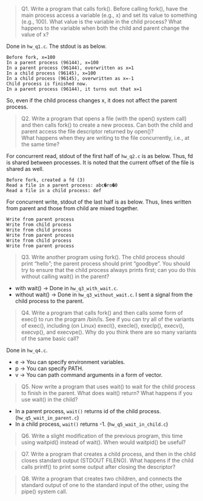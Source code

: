 > Q1. Write a program that calls fork(). Before calling fork(), have the main process access a variable (e.g., x) and set its value to something (e.g., 100). What value is the variable in the child process? What happens to the variable when both the child and parent change the value of x?

Done in `hw_q1.c`. The stdout is as below.
```
Before fork, x=100
In a parent process (96144), x=100
In a parent process (96144), overwritten as x=1
In a child process (96145), x=100
In a child process (96145), overwritten as x=-1
Child process is finished now.
In a parent process (96144), it turns out that x=1
```

So, even if the child process changes x, it does not affect the parent process.

> Q2. Write a program that opens a file (with the open() system call) and then calls fork() to create a new process. Can both the child and parent access the file descriptor returned by open()?    
> What happens when they are writing to the file concurrently, i.e., at the same time?

For concurrent read, stdout of the first half of `hw_q2.c` is as below.
Thus, fd is shared between processes. It is noted  that the current offset of the file is shared as well.

```
Before fork, created a fd (3)
Read a file in a parent process: abc�ro�0
Read a file in a child process: def
```

For concurrent write, stdout of the last half is as below.
Thus, lines written from parent and those from child are mixed together.

```
Write from parent process
 Write from child process
 Write from child process
 Write from parent process
 Write from child process
 Write from parent process
 
```

> Q3. Write another program using fork(). The child process should print “hello”; the parent process should print “goodbye”. You should try to ensure that the child process always prints first; can you do this without calling wait() in the parent?

- with wait() -> Done in `hw_q3_with_wait.c`.
- without wait() -> Done in `hw_q3_without_wait.c`. I sent a signal from the child process to the parent.

> Q4. Write a program that calls fork() and then calls some form of exec() to run the program /bin/ls. See if you can try all of the variants of exec(), including (on Linux) execl(), execle(), execlp(), execv(), execvp(), and execvpe(). Why do you think there are so many variants of the same basic call?

Done in `hw_q4.c`.
- e -> You can specify environment variables.
- p -> You can specify PATH.
- v -> You can path command arguments in a form of vector.

> Q5. Now write a program that uses wait() to wait for the child process to finish in the parent. What does wait() return? What happens if you use wait() in the child?

- In a parent process, `wait()` returns id of the child process. (`hw_q5_wait_in_parent.c`)
- In a child process, `wait()` returns -1. (`hw_q5_wait_in_child.c`)

> Q6. Write a slight modification of the previous program, this time using waitpid() instead of wait(). When would waitpid() be
useful?

> Q7. Write a program that creates a child process, and then in the child closes standard output (STDOUT FILENO). What happens if the child calls printf() to print some output after closing the descriptor?

> Q8. Write a program that creates two children, and connects the standard output of one to the standard input of the other, using the pipe() system call.
